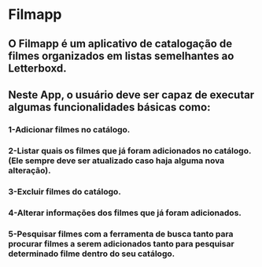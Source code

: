 # Filmapp
## O Filmapp é um aplicativo de catalogação de filmes organizados em listas semelhantes ao Letterboxd.

## Neste App, o usuário deve ser capaz de executar algumas funcionalidades básicas como:

### 1-Adicionar filmes no catálogo. 

### 2-Listar quais os filmes que já foram adicionados no catálogo. (Ele sempre deve ser atualizado caso haja alguma nova alteração).

### 3-Excluir filmes do catálogo.

### 4-Alterar informações dos filmes que já foram adicionados.

### 5-Pesquisar filmes com a ferramenta de busca tanto para procurar filmes a serem adicionados tanto para pesquisar determinado filme dentro do seu catálogo.